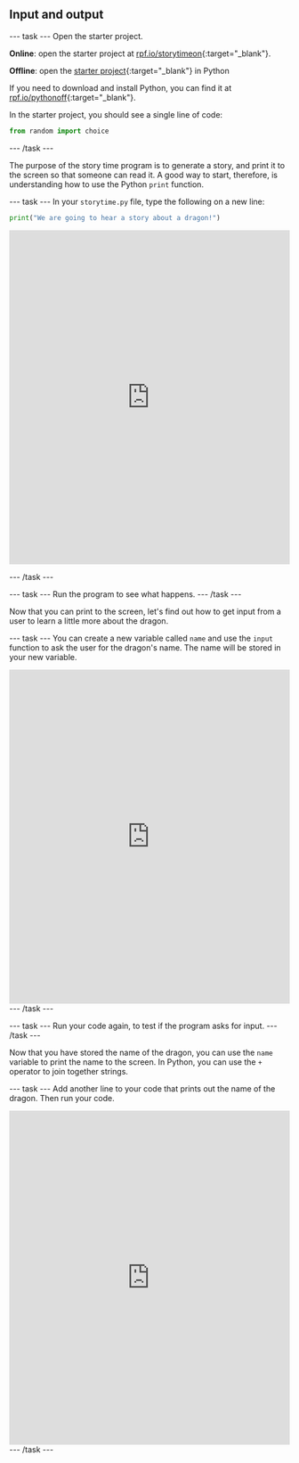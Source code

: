 ## Input and output

--- task ---
Open the  starter project.

**Online**: open the starter project at [rpf.io/storytimeon](http://rpf.io/storytimeon){:target="_blank"}.

**Offline**: open the [starter project](http://rpf.io/p/en/storytime-go){:target="_blank"} in Python

If you need to download and install Python, you can find it at [rpf.io/pythonoff](http://rpf.io/pythonoff){:target="_blank"}.

In the starter project, you should see a single line of code:

```python
from random import choice
```
--- /task ---


The purpose of the story time program is to generate a story, and print it to the screen so that someone can read it. A good way to start, therefore, is understanding how to use the Python `print` function.

--- task ---
In your `storytime.py` file, type the following on a new line:
	
```python
print("We are going to hear a story about a dragon!")
```

<iframe src="https://trinket.io/embed/python/3b593eb9e4" width="100%" height="600" frameborder="0" marginwidth="0" marginheight="0" allowfullscreen></iframe>

--- /task ---

--- task ---
Run the program to see what happens.
--- /task ---

Now that you can print to the screen, let's find out how to get input from a user to learn a little more about the dragon.

--- task ---
You can create a new variable called `name` and use the `input` function to ask the user for the dragon's name. The name will be stored in your new variable.

<iframe src="https://trinket.io/embed/python/0de60dee6d" width="100%" height="600" frameborder="0" marginwidth="0" marginheight="0" allowfullscreen></iframe>
--- /task ---

--- task ---
Run your code again, to test if the program asks for input.
--- /task ---


Now that you have stored the name of the dragon, you can use the `name` variable to print the name to the screen. In Python, you can use the `+` operator to join together strings.

--- task ---
Add another line to your code that prints out the name of the dragon. Then run your code.

<iframe src="https://trinket.io/embed/python/e651eca8ca" width="100%" height="600" frameborder="0" marginwidth="0" marginheight="0" allowfullscreen></iframe>
--- /task ---


